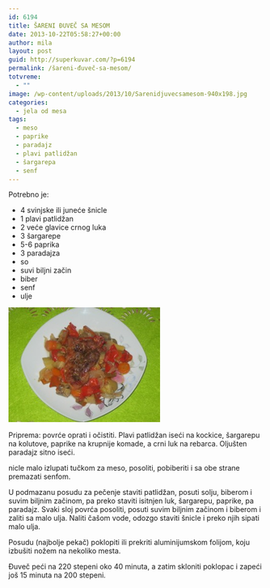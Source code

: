 ```yaml
---
id: 6194
title: ŠARENI ĐUVEČ SA MESOM
date: 2013-10-22T05:58:27+00:00
author: mila
layout: post
guid: http://superkuvar.com/?p=6194
permalink: /šareni-đuveč-sa-mesom/
totvreme:
  - ""
image: /wp-content/uploads/2013/10/Sarenidjuvecsamesom-940x198.jpg
categories:
  - jela od mesa
tags:
  - meso
  - paprike
  - paradajz
  - plavi patlidžan
  - šargarepa
  - senf
---
```

Potrebno je:

  * 4 svinjske ili juneće šnicle
  * 1 plavi patlidžan
  * 2 veće glavice crnog luka
  * 3 šargarepe
  * 5-6 paprika
  * 3 paradajza
  * so
  * suvi biljni začin
  * biber
  * senf
  * ulje

[<img class="alignnone size-medium wp-image-6197" src="/wp-content/uploads/2013/10/Sarenidjuvecsamesom-e1382366701658-300x227.jpg" alt="Sarenidjuvecsamesom" width="300" height="227" />](/wp-content/uploads/2013/10/Sarenidjuvecsamesom.jpg)

Priprema: povrće oprati i očistiti. Plavi patlidžan iseći na kockice, šargarepu na kolutove, paprike na krupnije komade, a crni luk na rebarca. Oljušten paradajz sitno iseći.

 nicle malo izlupati tučkom za meso, posoliti, pobiberiti i sa obe strane premazati senfom.

U podmazanu posudu za pečenje staviti patlidžan, posuti solju, biberom i suvim biljnim začinom, pa preko staviti isitnjen luk, šargarepu, paprike, pa paradajz. Svaki sloj povrća posoliti, posuti suvim biljnim začinom i biberom i zaliti sa malo ulja. Naliti čašom vode, odozgo staviti šnicle i preko njih sipati malo ulja.

Posudu (najbolje pekač) poklopiti ili prekriti aluminijumskom folijom, koju izbušiti nožem na nekoliko mesta.

Đuveč peći na 220 stepeni oko 40 minuta, a zatim skloniti poklopac i zapeći još 15 minuta na 200 stepeni.